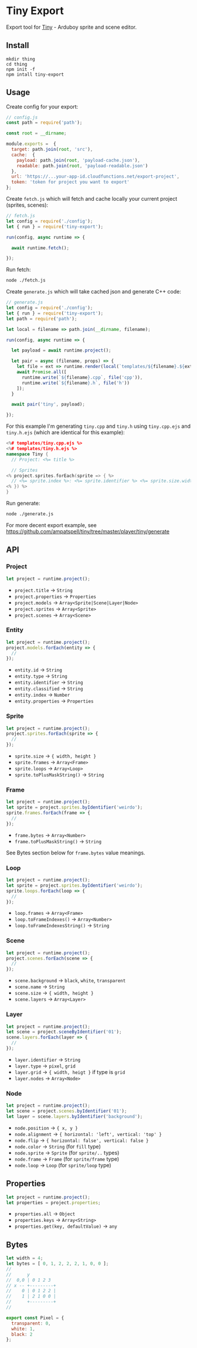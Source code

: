 # Tiny Export

Export tool for [Tiny](https://github.com/ampatspell/tiny) - Arduboy sprite and scene editor.

## Install

```
mkdir thing
cd thing
npm init -f
npm intall tiny-export
```

## Usage

Create config for your export:

``` javascript
// config.js
const path = require('path');

const root = __dirname;

module.exports =  {
  target: path.join(root, 'src'),
  cache:  {
    payload: path.join(root, 'payload-cache.json'),
    readable: path.join(root, 'payload-readable.json')
  },
  url: 'https://...your-app-id.cloudfunctions.net/export-project',
  token: 'token for project you want to export'
};
```

Create `fetch.js` which will fetch and cache locally your current project (sprites, scenes):

``` javascript
// fetch.js
let config = require('./config');
let { run } = require('tiny-export');

run(config, async runtime => {

  await runtime.fetch();

});
```

Run fetch:

``` bash
node ./fetch.js
```

Create `generate.js` which will take cached json and generate C++ code:

``` javascript
// generate.js
let config = require('./config');
let { run } = require('tiny-export');
let path = require('path');

let local = filename => path.join(__dirname, filename);

run(config, async runtime => {

  let payload = await runtime.project();

  let pair = async (filename, props) => {
    let file = ext => runtime.render(local(`templates/${filename}.${ext}.ejs`), props);
    await Promise.all([
      runtime.write(`${filename}.cpp`, file('cpp')),
      runtime.write(`${filename}.h`, file('h'))
    ]);
  }

  await pair('tiny', payload);

});
```

For this example I'm generating `tiny.cpp` and `tiny.h` using `tiny.cpp.ejs` and `tiny.h.ejs` (which are identical for this example):

``` cpp
<%# templates/tiny.cpp.ejs %>
<%# templates/tiny.h.ejs %>
namespace Tiny {
  // Project: <%= title %>

  // Sprites
<% project.sprites.forEach(sprite => { %>
  // <%= sprite.index %>: <%= sprite.identifier %> <%= sprite.size.width %> <%= sprite.size.height %>
<% }) %>
}
```

Run generate:

``` bash
node ./generate.js
```

For more decent export example, see https://github.com/ampatspell/tiny/tree/master/player/tiny/generate

## API

### Project

``` javascript
let project = runtime.project();
```

* `project.title` → `String`
* `project.properties` → `Properties`
* `project.models` → `Array<Sprite|Scene|Layer|Node>`
* `project.sprites` → `Array<Sprite>`
* `project.scenes` → `Array<Scene>`

### Entity

``` javascript
let project = runtime.project();
project.models.forEach(entity => {
  //
});
```

* `entity.id` → `String`
* `entity.type` → `String`
* `entity.identifier` → `String`
* `entity.classified` → `String`
* `entity.index` → `Number`
* `entity.properties` → `Properties`

### Sprite

``` javascript
let project = runtime.project();
project.sprites.forEach(sprite => {
  //
});
```

* `sprite.size` → `{ width, height }`
* `sprite.frames` → `Array<Frame>`
* `sprite.loops` → `Array<Loop>`
* `sprite.toPlusMaskString()` → `String`

### Frame

``` javascript
let project = runtime.project();
let sprite = project.sprites.byIdentifier('weirdo');
sprite.frames.forEach(frame => {
  //
});
```

* `frame.bytes` → `Array<Number>`
* `frame.toPlusMaskString()` → `String`

See Bytes section below for `frame.bytes` value meanings.

### Loop

``` javascript
let project = runtime.project();
let sprite = project.sprites.byIdentifier('weirdo');
sprite.loops.forEach(loop => {
  //
});
```

* `loop.frames` → `Array<Frame>`
* `loop.toFrameIndexes()` → `Array<Number>`
* `loop.toFrameIndexesString()` → `String`

### Scene

``` javascript
let project = runtime.project();
project.scenes.forEach(scene => {
  //
});
```

* `scene.background` → `black`, `white`, `transparent`
* `scene.name` → `String`
* `scene.size` → `{ width, height }`
* `scene.layers` → `Array<Layer>`

### Layer

``` javascript
let project = runtime.project();
let scene = project.sceneByIdentifier('01');
scene.layers.forEach(layer => {
  //
});
```

* `layer.identifier` → `String`
* `layer.type` → `pixel`, `grid`
* `layer.grid` → `{ width, heigt }` if type is `grid`
* `layer.nodes` → `Array<Node>`

### Node

``` javascript
let project = runtime.project();
let scene = project.scenes.byIdentifier('01');
let layer = scene.layers.byIdentifier('background');
```

* `node.position` → `{ x, y }`
* `node.alignment` → `{ horizontal: 'left', vertical: 'top' }`
* `node.flip` → `{ horizontal: false', vertical: false }`
* `node.color` → `String` (for `fill` type)
* `node.sprite` → `Sprite` (for `sprite/..` types)
* `node.frame` → `Frame` (for `sprite/frame` type)
* `node.loop` → `Loop` (for `sprite/loop` type)

## Properties

``` javascript
let project = runtime.project();
let properties = project.properties;
```

* `properties.all` → `Object`
* `properties.keys` → `Array<String>`
* `properties.get(key, defaultValue)` → `any`

## Bytes

``` javascript
let width = 4;
let bytes = [ 0, 1, 2, 2, 2, 1, 0, 0 ];
//
//      y
//  0,0 | 0 1 2 3
// x -- +---------+
//    0 | 0 1 2 2 |
//    1 | 2 1 0 0 |
//      +---------+
//
```

``` javascript
export const Pixel = {
  transparent: 0,
  white: 1,
  black: 2
};
```
